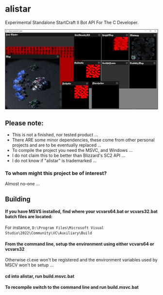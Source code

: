 # alistar
Experimental Standalone StartCraft II Bot API For The C Developer.

![Snapshot](media/alistar_0.1.PNG)

## Please note:
- This is not a finished, nor tested product ...
- There ARE some minor dependencies, these come from other personal projects and are to be eventually replaced ...
- To compile the project you need the MSVC, and Windows ...
- I do not claim this to be better than Blizzard's SC2 API ...
- I do not know if "alistar" is trademarked ...
### To whom might this project be of interest?
Almost no-one ...
## Building
#### If you have MSVS installed, find where your vcvars64.bat or vcvars32.bat batch files are located:
For instance, ```D:\Program Files\Microsoft Visual Studio\2022\Community\VC\Auxiliary\Build```
#### From the command line, setup the environment using either vcvars64 or vcvars32
Otherwise cl.exe won't be registered and the environment variables used by MSCV won't be setup ...
#### cd into alistar, run build.msvc.bat
#### To recompile switch to the command line and run build.msvc.bat
